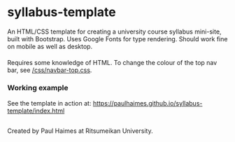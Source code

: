# syllabus-template
An HTML/CSS template for creating a university course syllabus mini-site, built with Bootstrap. Uses Google Fonts for type rendering. Should work fine on mobile as well as desktop.
####
Requires some knowledge of HTML. To change the colour of the top nav bar, see [/css/navbar-top.css](https://github.com/paulhaimes/syllabus-template/css/navbar-top.css).

### Working example
See the template in action at: https://paulhaimes.github.io/syllabus-template/index.html
##

####
Created by Paul Haimes at Ritsumeikan University.
